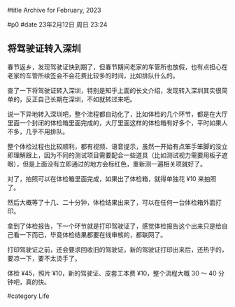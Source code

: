 #title Archive for February, 2023

#p0
#date 23年2月12日 周日 23:24

## 将驾驶证转入深圳

春节返乡，发现驾驶证快到期了，但春节期间老家的车管所也放假，也有点担心在老家的车管所续签会不会花费比较多的时间，比如排队什么的。

查了一下将驾驶证转入深圳，特别是知乎上面的长文介绍，发现转入深圳其实很简单的，反正自己长期在深圳，不如就转过来吧。

说一下异地转入深圳吧，整个流程都自动化了，比如体检的几个环节，都是在大厅里面一个封闭的体检箱里面完成的，大厅里面这样的体检箱有好多个，平时如果人不多，几乎不用排队。

整个体检过程也比较顺利，都有视频、语音提示，虽然一开始有点笨手笨脚的没立即理解跟上，因为不同的测试项目需要配合一些道具（比如测试视力需要用板子遮眼），但是上面没有立即通过的地方会标红色，重新测一遍相关项就好了。

对了，拍照可以在体检箱里面完成，如果出了体检箱，就得单独花 ¥10 来拍照了。

然后大概等了十几、二十分钟，体检结果出来了，可以在任何一台体检箱外面打印。

拿到了体检报告，下一个环节就是打印驾驶证了，感觉体检报告这个出来只是给自己看一下而已，毕竟体检结果都要在线审核的，都联网了。

打印驾驶证之前，还会要求回收旧的驾驶证，新的驾驶证打印出来后，还热乎的，要凉一下，要不太烫手了。

体检 ¥45，照片 ¥10，新的驾驶证、皮套工本费 ¥10，整个流程大概 30 ～ 40 分钟吧，真的快。

#category Life